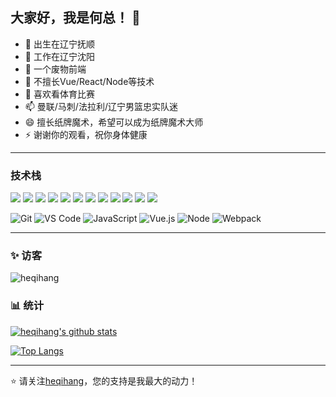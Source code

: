 ## 大家好，我是何总！ 👋

- 🔭 出生在辽宁抚顺
- 🌱 工作在辽宁沈阳
- 👯 一个废物前端
- 🤔 不擅长Vue/React/Node等技术
- 💬 喜欢看体育比赛
- 📫 曼联/马刺/法拉利/辽宁男篮忠实队迷
- 😄 擅长纸牌魔术，希望可以成为纸牌魔术大师
- ⚡ 谢谢你的观看，祝你身体健康

---------------------------------------------------------------------------------------------------------------------------------------------------------------------------------

### 技术栈

<img src="https://img.shields.io/badge/-HTML5-E34F26?style=flat&logo=html5&logoColor=white">
<img src="https://img.shields.io/badge/-CSS3-1572B6?style=flat&logo=css3&logoColor=white">
<img src="https://img.shields.io/badge/-Bootstrap-563D7C?style=flat&logo=bootstrap&logoColor=white">
<img src="https://img.shields.io/badge/-JavaScript-eed718?style=flat&logo=javascript&logoColor=ffffff">
<img src="https://img.shields.io/badge/-Sass-cc6699?style=flat&logo=sass&logoColor=ffffff">
<img src="https://img.shields.io/badge/-React-000000?style=flat&logo=react&logoColor=00c8ff">
<img src="https://img.shields.io/badge/-MongoDB-4DB33D?style=flat&logo=mongodb&logoColor=FFFFFF">
<img src="https://img.shields.io/badge/-MySQL-F29111?style=flat&logo=mysql&logoColor=FFFFFF">
<img src="https://img.shields.io/badge/-Express.js-787878?style=flat">
<img src="https://img.shields.io/badge/-Node.js-3C873A?style=flat&logo=Node.js&logoColor=white">
<img src="http://img.shields.io/badge/-Git-F1502F?style=flat&logo=git&logoColor=FFFFFF">
<img src="http://img.shields.io/badge/-Github-000000?style=flat&logo=github&logoColor=FFFFFF">

![Git](https://img.shields.io/badge/-Git-%23F05032?style=for-the-badge&logo=git&logoColor=%23ffffff)
![VS Code](https://img.shields.io/badge/-VSCode-%23007ACC?style=for-the-badge&logo=visual-studio-code)
![JavaScript](https://img.shields.io/badge/-JavaScript-%23F7DF1C?style=for-the-badge&logo=javascript&logoColor=000000&labelColor=%23F7DF1C&color=%23FFCE5A)
![Vue.js](https://img.shields.io/badge/-Vue.js-%232c3e50?style=for-the-badge&logo=Vue.js)
![Node](https://img.shields.io/badge/-NodeJS-%23F05032?style=for-the-badge&logo=Node.js&logoColor=%23ffffff)
![Webpack](https://img.shields.io/badge/-Webpack-%232C3A42?style=for-the-badge&logo=webpack)

---------------------------------------------------------------------------------------------------------------------------------------------------------------------------------

### ✨ 访客 

<p align="left"> <img src="https://komarev.com/ghpvc/?username=heqihang" alt="heqihang" /> </p>

### 📊 统计

<!-- <img src="https://github-readme-stats.vercel.app/api?username=heqihang&show_icons=true"> -->

[![heqihang's github stats](https://github-readme-stats.vercel.app/api?username=heqihang&show_icons=true&title_color=fff&icon_color=79ff97&text_color=9f9f9f&bg_color=151515)](https://github.com/heqihang/github-readme-stats)

[![Top Langs](https://github-readme-stats.vercel.app/api/top-langs/?username=heqihang&layout=compact&text_color=daf7dc&bg_color=151515)](https://github.com/heqihang/github-readme-stats)

---------------------------------------------------------------------------------------------------------------------------------------------------------------------------------

⭐️ 请关注[heqihang](http://www.github.com/heqihang)，您的支持是我最大的动力！
